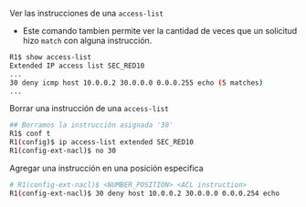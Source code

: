 Ver las instrucciones de una `access-list`
- Este comando tambien permite ver la cantidad de veces que un solicitud hizo `match` con alguna instrucción.
``` bash
R1$ show access-list
Extended IP access list SEC_RED10
...
30 deny icmp host 10.0.0.2 30.0.0.0 0.0.0.255 echo (5 matches)
...

```

Borrar una instrucción de una `access-list`
``` bash
## Borramos la instrucción asignada '30'
R1$ conf t
R1(config)$ ip access-list extended SEC_RED10
R1(config-ext-nacl)$ no 30
```

Agregar una instrucción en una posición especifica
``` bash
# R1(config-ext-nacl)$ <NUMBER_POSITION> <ACL instruction> 
R1(config-ext-nacl)$ 30 deny host 10.0.0.2 30.0.0.0 0.0.0.254 echo
```